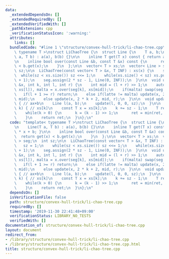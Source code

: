 ```yaml
---
data:
  _extendedDependsOn: []
  _extendedRequiredBy: []
  _extendedVerifiedWith: []
  _pathExtension: cpp
  _verificationStatusIcon: ':warning:'
  attributes:
    links: []
  bundledCode: "#line 1 \"structure/convex-hull-trick/li-chao-tree.cpp\"\ntemplate<\
    \ typename T >\nstruct LiChaoTree {\n  struct Line {\n    T a, b;\n\n    Line(T\
    \ a, T b) : a(a), b(b) {}\n\n    inline T get(T x) const { return a * x + b; }\n\
    \n    inline bool over(const Line &b, const T &x) const {\n      return get(x)\
    \ < b.get(x);\n    }\n  };\n\n  vector< T > xs;\n  vector< Line > seg;\n  int\
    \ sz;\n\n  LiChaoTree(const vector< T > &x, T INF) : xs(x) {\n    sz = 1;\n  \
    \  while(sz < xs.size()) sz <<= 1;\n    while(xs.size() < sz) xs.push_back(xs.back()\
    \ + 1);\n    seg.assign(2 * sz - 1, Line(0, INF));\n  }\n\n  void update(Line\
    \ &x, int k, int l, int r) {\n    int mid = (l + r) >> 1;\n    auto latte = x.over(seg[k],\
    \ xs[l]), malta = x.over(seg[k], xs[mid]);\n    if(malta) swap(seg[k], x);\n \
    \   if(l + 1 >= r) return;\n    else if(latte != malta) update(x, 2 * k + 1, l,\
    \ mid);\n    else update(x, 2 * k + 2, mid, r);\n  }\n\n  void update(T a, T b)\
    \ { // ax+b\n    Line l(a, b);\n    update(l, 0, 0, sz);\n  }\n\n  T query(int\
    \ k) { // xs[k]\n    const T x = xs[k];\n    k += sz - 1;\n    T ret = seg[k].get(x);\n\
    \    while(k > 0) {\n      k = (k - 1) >> 1;\n      ret = min(ret, seg[k].get(x));\n\
    \    }\n    return ret;\n  }\n};\n"
  code: "template< typename T >\nstruct LiChaoTree {\n  struct Line {\n    T a, b;\n\
    \n    Line(T a, T b) : a(a), b(b) {}\n\n    inline T get(T x) const { return a\
    \ * x + b; }\n\n    inline bool over(const Line &b, const T &x) const {\n    \
    \  return get(x) < b.get(x);\n    }\n  };\n\n  vector< T > xs;\n  vector< Line\
    \ > seg;\n  int sz;\n\n  LiChaoTree(const vector< T > &x, T INF) : xs(x) {\n \
    \   sz = 1;\n    while(sz < xs.size()) sz <<= 1;\n    while(xs.size() < sz) xs.push_back(xs.back()\
    \ + 1);\n    seg.assign(2 * sz - 1, Line(0, INF));\n  }\n\n  void update(Line\
    \ &x, int k, int l, int r) {\n    int mid = (l + r) >> 1;\n    auto latte = x.over(seg[k],\
    \ xs[l]), malta = x.over(seg[k], xs[mid]);\n    if(malta) swap(seg[k], x);\n \
    \   if(l + 1 >= r) return;\n    else if(latte != malta) update(x, 2 * k + 1, l,\
    \ mid);\n    else update(x, 2 * k + 2, mid, r);\n  }\n\n  void update(T a, T b)\
    \ { // ax+b\n    Line l(a, b);\n    update(l, 0, 0, sz);\n  }\n\n  T query(int\
    \ k) { // xs[k]\n    const T x = xs[k];\n    k += sz - 1;\n    T ret = seg[k].get(x);\n\
    \    while(k > 0) {\n      k = (k - 1) >> 1;\n      ret = min(ret, seg[k].get(x));\n\
    \    }\n    return ret;\n  }\n};\n"
  dependsOn: []
  isVerificationFile: false
  path: structure/convex-hull-trick/li-chao-tree.cpp
  requiredBy: []
  timestamp: '2019-11-30 22:41:48+09:00'
  verificationStatus: LIBRARY_NO_TESTS
  verifiedWith: []
documentation_of: structure/convex-hull-trick/li-chao-tree.cpp
layout: document
redirect_from:
- /library/structure/convex-hull-trick/li-chao-tree.cpp
- /library/structure/convex-hull-trick/li-chao-tree.cpp.html
title: structure/convex-hull-trick/li-chao-tree.cpp
---
```

